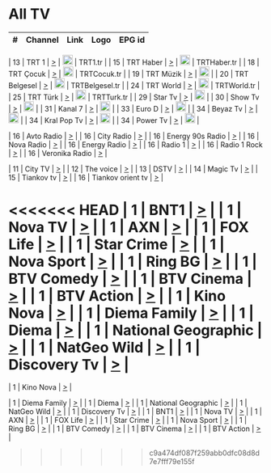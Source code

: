 <h1>All TV</h1>

| #   | Channel        | Link  | Logo | EPG id |
|:---:|:--------------:|:-----:|:----:|:------:|

| 13  | TRT 1            | [>](https://tv-trt1.medya.trt.com.tr/master.m3u8) | <img height="20" src="https://i.imgur.com/j786OLG.png"/> | TRT1.tr |
| 15  | TRT Haber        | [>](https://tv-trthaber.medya.trt.com.tr/master.m3u8) | <img height="20" src="https://i.imgur.com/OVfo8Ab.png"/> | TRTHaber.tr |
| 18  | TRT Çocuk        | [>](https://tv-trtcocuk.medya.trt.com.tr/master.m3u8) | <img height="20" src="https://i.imgur.com/QLFmD6d.png"/> | TRTCocuk.tr |
| 19  | TRT Müzik        | [>](https://tv-trtmuzik.medya.trt.com.tr/master.m3u8) | <img height="20" src="https://i.imgur.com/fIVFCEd.png"/> |
| 20  | TRT Belgesel     | [>](https://tv-trtbelgesel.medya.trt.com.tr/master.m3u8) | <img height="20" src="https://i.imgur.com/MGO87pe.png"/> | TRTBelgesel.tr |
| 24  | TRT World        | [>](https://tv-trtworld.medya.trt.com.tr/master.m3u8) | <img height="20" src="https://i.imgur.com/JEA2xpv.png"/> | TRTWorld.tr |
| 25  | TRT Türk         | [>](https://tv-trtturk.medya.trt.com.tr/master.m3u8) | <img height="20" src="https://i.imgur.com/OSTOQNw.png"/> | TRTTurk.tr |
| 29  | Star Tv   | [>](https://dogus-live.daioncdn.net/startv/startv_360p.m3u8) | <img height="20" src="https://i.imgur.com/IebUZx1.png"/> |
| 30  | Show Tv     | [>](https://ciner-live.daioncdn.net/showtv/showtv.m3u8) | <img height="20" src="https://i.imgur.com/IebUZx1.png"/> |
| 31  | Kanal 7     | [>](https://kanal7-live.daioncdn.net/kanal7/kanal7.m3u8) | <img height="20" src="https://i.imgur.com/IebUZx1.png"/> |
| 33  | Euro D    | [>](https://www.youtube.com/user/KanalD/live) | <img height="20" src="https://i.imgur.com/IebUZx1.png"/> |
| 34  | Beyaz Tv     | [>](https://beyaztv-live.daioncdn.net/beyaztv/beyaztv.m3u8) | <img height="20" src="https://i.imgur.com/IebUZx1.png"/> |
| 34  | Kral Pop Tv     | [>](https://www.youtube.com/watch?v=GuFTuKoXepw) | <img height="20" src="https://i.imgur.com/IebUZx1.png"/> |
| 34  | Power Tv     | [>](https://livetv.powerapp.com.tr/powerTV/powerhd.smil/chunklist.m3u8) | <img height="20" src="https://i.imgur.com/IebUZx1.png"/> |

| 16  | Avto Radio | [>](http://stream.metacast.eu/avtoradio.mp3.m3u) |
| 16  | City Radio | [>](http://stream.metacast.eu/city.aac.m3u) |
| 16  | Energy 90s Radio | [>](http://stream.metacast.eu/energy-90s.m3u) |
| 16  | Nova Radio | [>](http://stream.metacast.eu/nova.aac.m3u) |
| 16  | Energy Radio | [>](http://stream.metacast.eu/nrj.aac.m3u) |
| 16  | Radio 1 | [>](http://stream.metacast.eu/radio1.aac.m3u) |
| 16  | Radio 1 Rock | [>](http://stream.metacast.eu/radio1rock.aac.m3u) |
| 16  | Veronika Radio | [>](http://stream.metacast.eu/veronika.aac.m3u) |

| 11  | City TV | [>](https://tv.city.bg/play/tshls/citytv/index.m3u8) |
| 12  | The voice | [>](https://bss1.neterra.tv/thevoice/thevoice.m3u8) |
| 13  | DSTV | [>](http://46.249.95.140:8081/hls/data.m3u8) |
| 14  | Magic Tv | [>](https://bss1.neterra.tv/magictv/magictv.m3u8) |
| 15  | Tiankov tv | [>](https://streamer103.neterra.tv/tiankov-folk/live.m3u8) |
| 16  | Tiankov orient tv | [>](https://streamer103.neterra.tv/tiankov-orient/live.m3u8) |

<<<<<<< HEAD
| 1 | BNT1 | [>](https://ymkaya.xyz:46978/tv/bnt1/playlist.m3u8?wmsAuthSign=c2VydmVyX3RpbWU9Ny8xNC8yMDI1IDE6MDk6MDQgUE0maGFzaF92YWx1ZT1qMUI1S0ZiRXZZV3NSRUtMbXRZUUdnPT0mdmFsaWRtaW51dGVzPTYw) |
| 1 | Nova TV | [>](https://ymkaya.xyz:46978/tv/novatv/playlist.m3u8?wmsAuthSign=c2VydmVyX3RpbWU9Ny8xNC8yMDI1IDE6MDk6MTQgUE0maGFzaF92YWx1ZT1XVTRDcWlBQ0FJN3pXY2loWHZmTmZRPT0mdmFsaWRtaW51dGVzPTYw) |
| 1 | AXN | [>](https://ymkaya.xyz:46978/tv/axn/playlist.m3u8?wmsAuthSign=c2VydmVyX3RpbWU9Ny8xNC8yMDI1IDE6MDk6MjQgUE0maGFzaF92YWx1ZT01T3pDY055aXB0dTV4d3ZqRVhnZkpnPT0mdmFsaWRtaW51dGVzPTYw) |
| 1 | FOX Life | [>](https://ymkaya.xyz:46978/tv/foxlife/playlist.m3u8?wmsAuthSign=c2VydmVyX3RpbWU9Ny8xNC8yMDI1IDE6MDk6MzQgUE0maGFzaF92YWx1ZT1jZ2ZDNmF2WlhiRlF5cjlYbThWZ3d3PT0mdmFsaWRtaW51dGVzPTYw) |
| 1 | Star Crime | [>](https://ymkaya.xyz:46978/tv/foxcrime/playlist.m3u8?wmsAuthSign=c2VydmVyX3RpbWU9Ny8xNC8yMDI1IDE6MDk6NDQgUE0maGFzaF92YWx1ZT1QYS82UHV4elV0TDNXdnRtMWRnU0x3PT0mdmFsaWRtaW51dGVzPTYw) |
| 1 | Nova Sport | [>](https://ymkaya.xyz:46978/tv/novasport/playlist.m3u8?wmsAuthSign=c2VydmVyX3RpbWU9Ny8xNC8yMDI1IDE6MDk6NTQgUE0maGFzaF92YWx1ZT1kbkdwNzduWGxlZnAyYUNGU1c1SlBBPT0mdmFsaWRtaW51dGVzPTYw) |
| 1 | Ring BG | [>](https://ymkaya.xyz:46978/tv/ringbg/playlist.m3u8?wmsAuthSign=c2VydmVyX3RpbWU9Ny8xNC8yMDI1IDE6MTA6MDQgUE0maGFzaF92YWx1ZT1ESmJ5Ni9XdVhaZllsaFQvaTVEeGpnPT0mdmFsaWRtaW51dGVzPTYw) |
| 1 | BTV Comedy | [>](https://ymkaya.xyz:46978/tv/btvcomedy/playlist.m3u8?wmsAuthSign=c2VydmVyX3RpbWU9Ny8xNC8yMDI1IDE6MTA6MTQgUE0maGFzaF92YWx1ZT1sb1JRRW5xMCs3WVVyWkR4cEtzdEJnPT0mdmFsaWRtaW51dGVzPTYw) |
| 1 | BTV Cinema | [>](https://ymkaya.xyz:46978/tv/btvcinema/playlist.m3u8?wmsAuthSign=c2VydmVyX3RpbWU9Ny8xNC8yMDI1IDE6MTA6MjQgUE0maGFzaF92YWx1ZT0vdnJPOHBmSk9CRmlobEdFMHROWE13PT0mdmFsaWRtaW51dGVzPTYw) |
| 1 | BTV Action | [>](https://ymkaya.xyz:46978/tv/btvaction/playlist.m3u8?wmsAuthSign=c2VydmVyX3RpbWU9Ny8xNC8yMDI1IDE6MTA6MzQgUE0maGFzaF92YWx1ZT1Zc1kwOEMwOEFGUmZHeDhzZmZjT0J3PT0mdmFsaWRtaW51dGVzPTYw) |
| 1 | Kino Nova | [>](https://ymkaya.xyz:46978/tv/kinonova/playlist.m3u8?wmsAuthSign=c2VydmVyX3RpbWU9Ny8xNC8yMDI1IDE6MTA6NDQgUE0maGFzaF92YWx1ZT1Ha2FlQkNVMWpKVFE2Yk1yNVJicnl3PT0mdmFsaWRtaW51dGVzPTYw) |
| 1 | Diema Family | [>](https://ymkaya.xyz:46978/tv/diemafamily/playlist.m3u8?wmsAuthSign=c2VydmVyX3RpbWU9Ny8xNC8yMDI1IDE6MTA6NTQgUE0maGFzaF92YWx1ZT1JdzVJeEdrWE5TNUhqNWpQSzUyRWJRPT0mdmFsaWRtaW51dGVzPTYw) |
| 1 | Diema | [>](https://ymkaya.xyz:46978/tv/diema/playlist.m3u8?wmsAuthSign=c2VydmVyX3RpbWU9Ny8xNC8yMDI1IDE6MTE6MDQgUE0maGFzaF92YWx1ZT1BVHU2U1lJOTZRQXVMSlpHSnJrS1lBPT0mdmFsaWRtaW51dGVzPTYw) |
| 1 | National Geographic | [>](https://ymkaya.xyz:46978/tv/natgeo/playlist.m3u8?wmsAuthSign=c2VydmVyX3RpbWU9Ny8xNC8yMDI1IDE6MTE6MTQgUE0maGFzaF92YWx1ZT1jN2d2Vm8wbjhMcnJCblRlYUZyTmF3PT0mdmFsaWRtaW51dGVzPTYw) |
| 1 | NatGeo Wild | [>](https://ymkaya.xyz:46978/tv/natgeowild/playlist.m3u8?wmsAuthSign=c2VydmVyX3RpbWU9Ny8xNC8yMDI1IDE6MTE6MjQgUE0maGFzaF92YWx1ZT1KQmdGT1FnbzF3aWRwak9PSWpOSmt3PT0mdmFsaWRtaW51dGVzPTYw) |
| 1 | Discovery Tv | [>](https://ymkaya.xyz:46978/tv/discovery/playlist.m3u8?wmsAuthSign=c2VydmVyX3RpbWU9Ny8xNC8yMDI1IDE6MTE6MzMgUE0maGFzaF92YWx1ZT1IL01jUGlSMFAyb2JOT3k4K2JNYzZRPT0mdmFsaWRtaW51dGVzPTYw) |
=======


| 1 | Kino Nova | [>](https://ymkaya.xyz:11336/tv/kinonova/playlist.m3u8?wmsAuthSign=c2VydmVyX3RpbWU9MS8yLzIwMjUgNDo0MDoyMCBBTSZoYXNoX3ZhbHVlPWlFS1FrWEtMMVRFM3l5YklUWUJQUHc9PSZ2YWxpZG1pbnV0ZXM9NjA=) |

| 1 | Diema Family | [>](https://ymkaya.xyz:11336/tv/diemafamily/playlist.m3u8?wmsAuthSign=c2VydmVyX3RpbWU9MS8yLzIwMjUgNDo0MDozMCBBTSZoYXNoX3ZhbHVlPUVUaTVKTldvZTF5WVVCM0YwL21kaXc9PSZ2YWxpZG1pbnV0ZXM9NjA=) |
| 1 | Diema | [>](https://ymkaya.xyz:11336/tv/diema/playlist.m3u8?wmsAuthSign=c2VydmVyX3RpbWU9MS8yLzIwMjUgNDo0MDo0MCBBTSZoYXNoX3ZhbHVlPVlYMWVJT2NuUjNpUTBsaytEUFFOS2c9PSZ2YWxpZG1pbnV0ZXM9NjA=) |
| 1 | National Geographic | [>](https://ymkaya.xyz:11336/tv/natgeo/playlist.m3u8?wmsAuthSign=c2VydmVyX3RpbWU9MS8yLzIwMjUgNDo0MTo0MSBBTSZoYXNoX3ZhbHVlPTJQTlVmcG5nYWx0M013eUhGRGxnd0E9PSZ2YWxpZG1pbnV0ZXM9NjA=) |
| 1 | NatGeo Wild | [>](https://ymkaya.xyz:11336/tv/natgeowild/playlist.m3u8?wmsAuthSign=c2VydmVyX3RpbWU9MS8yLzIwMjUgNDo0MTo1MSBBTSZoYXNoX3ZhbHVlPVl1OXZaTTliN0hGWEN3eDBYd1duNkE9PSZ2YWxpZG1pbnV0ZXM9NjA=) |
| 1 | Discovery Tv | [>](https://ymkaya.xyz:11336/tv/discovery/playlist.m3u8?wmsAuthSign=c2VydmVyX3RpbWU9MS8yLzIwMjUgNDo0MjowMSBBTSZoYXNoX3ZhbHVlPWtBQmdLNlY2RmQwWElzMVYzSDJyVkE9PSZ2YWxpZG1pbnV0ZXM9NjA=) |
| 1 | BNT1 | [>](https://ymkaya.xyz:11336/tv/bnt1/playlist.m3u8?wmsAuthSign=c2VydmVyX3RpbWU9MS8yLzIwMjUgNDozODozOCBBTSZoYXNoX3ZhbHVlPVVrMVlRQXpJWlhYeUh6ZFVpSC9NMUE9PSZ2YWxpZG1pbnV0ZXM9NjA=) |
| 1 | Nova TV | [>](https://ymkaya.xyz:11336/tv/novatv/playlist.m3u8?wmsAuthSign=c2VydmVyX3RpbWU9MS8yLzIwMjUgNDozODo0OCBBTSZoYXNoX3ZhbHVlPUVxQjh1a0ZzYkVGZU8zZDFGTzdreVE9PSZ2YWxpZG1pbnV0ZXM9NjA=) |
| 1 | AXN | [>](https://ymkaya.xyz:11336/tv/axn/playlist.m3u8?wmsAuthSign=c2VydmVyX3RpbWU9MS8yLzIwMjUgNDozODo1OCBBTSZoYXNoX3ZhbHVlPUpkWStGY1hkNXhaOVpPZ0thQ0FZL3c9PSZ2YWxpZG1pbnV0ZXM9NjA=) |
| 1 | FOX Life | [>](https://ymkaya.xyz:11336/tv/foxlife/playlist.m3u8?wmsAuthSign=c2VydmVyX3RpbWU9MS8yLzIwMjUgNDozOToxMCBBTSZoYXNoX3ZhbHVlPWt1ZDc1T3AzYlZDTjJnSy9TU0xJZlE9PSZ2YWxpZG1pbnV0ZXM9NjA=) |
| 1 | Star Crime | [>](https://ymkaya.xyz:11336/tv/foxcrime/playlist.m3u8?wmsAuthSign=c2VydmVyX3RpbWU9MS8yLzIwMjUgNDozOToyMCBBTSZoYXNoX3ZhbHVlPXIwVU45Nm9FR1l2enNkTG9TanBxbmc9PSZ2YWxpZG1pbnV0ZXM9NjA=) |
| 1 | Nova Sport | [>](https://ymkaya.xyz:11336/tv/novasport/playlist.m3u8?wmsAuthSign=c2VydmVyX3RpbWU9MS8yLzIwMjUgNDozOTozMCBBTSZoYXNoX3ZhbHVlPXlSZ0UxazVaM0xhSmc0NmR4T0c1T2c9PSZ2YWxpZG1pbnV0ZXM9NjA=) |
| 1 | Ring BG | [>](https://ymkaya.xyz:11336/tv/ringbg/playlist.m3u8?wmsAuthSign=c2VydmVyX3RpbWU9MS8yLzIwMjUgNDozOTo0MCBBTSZoYXNoX3ZhbHVlPTR4aUlFNHVUYWN4enY1WkVuOFZma2c9PSZ2YWxpZG1pbnV0ZXM9NjA=) |
| 1 | BTV Comedy | [>](https://ymkaya.xyz:11336/tv/btvcomedy/playlist.m3u8?wmsAuthSign=c2VydmVyX3RpbWU9MS8yLzIwMjUgNDozOTo1MCBBTSZoYXNoX3ZhbHVlPUtrMTJ2RHNTTUU1RFp1ZkVOdXFSK3c9PSZ2YWxpZG1pbnV0ZXM9NjA=) |
| 1 | BTV Cinema | [>](https://ymkaya.xyz:11336/tv/btvcinema/playlist.m3u8?wmsAuthSign=c2VydmVyX3RpbWU9MS8yLzIwMjUgNDozOTo1OSBBTSZoYXNoX3ZhbHVlPTZWcU9FZW56cG1NM1lrYy8xNE5NeHc9PSZ2YWxpZG1pbnV0ZXM9NjA=) |
| 1 | BTV Action | [>](https://ymkaya.xyz:11336/tv/btvaction/playlist.m3u8?wmsAuthSign=c2VydmVyX3RpbWU9MS8yLzIwMjUgNDo0MDoxMCBBTSZoYXNoX3ZhbHVlPUlDd0ErRkZVWThyMVZwR3c2REdGZ3c9PSZ2YWxpZG1pbnV0ZXM9NjA=) |
>>>>>>> c9a474df087f259abb0dfc08d8d7e7fff79e155f
